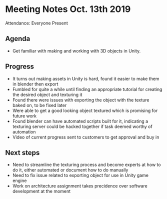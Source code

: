 # Meeting Notes Oct. 13th 2019

Attendance: Everyone Present

## Agenda

- Get familiar with making and working with 3D objects in Unity.

## Progress

- It turns out making assets in Unity is hard, found it easier to make them in blender then export
- Fumbled for quite a while until finding an appropriate tutorial for creating the desired object and texturing it
- Found there were issues with exporting the object with the texture baked on, to be fixed later
- Were able to get a good looking object textured which is promising for future work
- Found blender can have automated scripts built for it, indicating a texturing server could be hacked together if task deemed worthy of automation
- Video of current progress sent to customers to get approval and buy in

## Next steps

- Need to streamline the texturing process and become experts at how to do it, either automated or document how to do manually
- Need to fix issue related to exporting object for use in Unity game engine
- Work on architecture assignment takes precidence over software development at the moment
